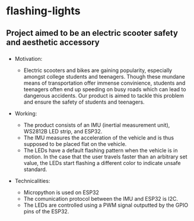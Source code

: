 # flashing-lights

## Project aimed to be an electric scooter safety and aesthetic accessory

###
- Motivation:
  - Electric scooters and bikes are gaining popularity, especially amongst college students and teenagers. Though these mundane means of transportation offer immense convinience, students and teenagers often end up speeding on busy roads which can lead to dangerous accidents. Our product is aimed to tackle this problem and ensure the safety of students and teenagers.
  
- Working:
  - The product consists of an IMU (inertial measurement unit), WS2812B LED strip, and ESP32. 
  - The IMU measures the acceleration of the vehicle and is thus supposed to be placed flat on the vehicle. 
  - The LEDs have a default flashing pattern when the vehicle is in motion. In the case that the user travels faster than an arbitrary set value, 
  the LEDs start flashing a different color to indicate unsafe standard. 
  
- Technicalities:
  - Micropython is used on ESP32
  - The comunication protocol between the IMU and ESP32 is I2C.
  - The LEDs are controlled using a PWM signal outputted by the GPIO pins of the ESP32. 

  
    
   
